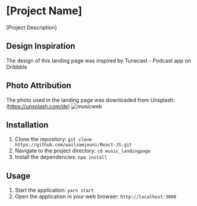 # [Project Name]

[Project Description]

## Design Inspiration

The design of this landing page was inspired by Tunecast - Podcast app on Dribbble

## Photo Attribution

The photo used in the landing page was downloaded from Unsplash: (https://unsplash.com/de)
![musicweb](https://user-images.githubusercontent.com/51680878/236015597-9f682a6a-b5f4-4fa3-a7ce-24abb9b4a83b.png)

## Installation

1. Clone the repository: `git clone https://github.com/wailsamjouni/React-JS.git`
2. Navigate to the project directory: `cd music_landingpage`
3. Install the dependencies: `npm install`

## Usage

1. Start the application: `yarn start`
2. Open the application in your web browser: `http://localhost:3000`

